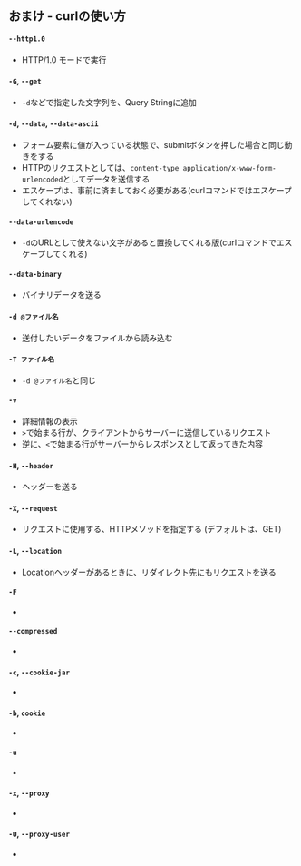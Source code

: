 ## おまけ - curlの使い方

#### `--http1.0` 
* HTTP/1.0 モードで実行
#### `-G`, `--get`
* `-d`などで指定した文字列を、Query Stringに追加
#### `-d`, `--data`, `--data-ascii` 
* フォーム要素に値が入っている状態で、submitボタンを押した場合と同じ動きをする  
* HTTPのリクエストとしては、`content-type application/x-www-form-urlencoded`としてデータを送信する
* エスケープは、事前に済ましておく必要がある(curlコマンドではエスケープしてくれない)
#### `--data-urlencode`
* `-d`のURLとして使えない文字があると置換してくれる版(curlコマンドでエスケープしてくれる)
#### `--data-binary`
* バイナリデータを送る
#### `-d @ファイル名`
* 送付したいデータをファイルから読み込む
#### `-T ファイル名`
* `-d @ファイル名`と同じ
#### `-v`
* 詳細情報の表示 
* `>`で始まる行が、クライアントからサーバーに送信しているリクエスト
* 逆に、`<`で始まる行がサーバーからレスポンスとして返ってきた内容
#### `-H`, `--header`
* ヘッダーを送る
#### `-X`, `--request`
* リクエストに使用する、HTTPメソッドを指定する (デフォルトは、GET)
#### `-L`, `--location`
* Locationヘッダーがあるときに、リダイレクト先にもリクエストを送る
#### `-F`
*
#### `--compressed`
* 
#### `-c`, `--cookie-jar`
* 
#### `-b`, `cookie`
* 
#### `-u`
* 
#### `-x`, `--proxy`
*
#### `-U`, `--proxy-user`
* 

